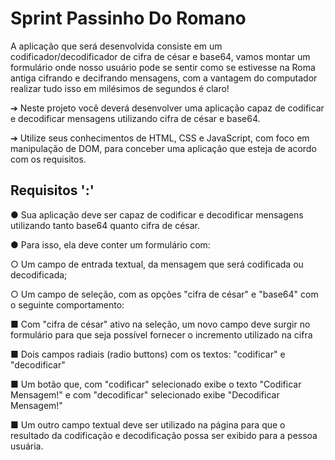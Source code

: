 # Sprint Passinho Do Romano

 A aplicação que será desenvolvida consiste em um codificador/decodificador de cifra de
césar e base64, vamos montar um formulário onde nosso usuário pode se sentir como
se estivesse na Roma antiga cifrando e decifrando mensagens, com a vantagem do
computador realizar tudo isso em milésimos de segundos é claro!

➔ Neste projeto você deverá desenvolver uma aplicação capaz de codificar e
decodificar mensagens utilizando cifra de césar e base64.

➔ Utilize seus conhecimentos de HTML, CSS e JavaScript, com foco em manipulação
de DOM, para conceber uma aplicação que esteja de acordo com os requisitos.

## Requisitos ':'

● Sua aplicação deve ser capaz de codificar e decodificar mensagens utilizando
tanto base64 quanto cifra de césar.

● Para isso, ela deve conter um formulário com:

○ Um campo de entrada textual, da mensagem que será codificada ou
decodificada;

○ Um campo de seleção, com as opções "cifra de césar" e "base64" com o
seguinte comportamento:

■ Com "cifra de césar" ativo na seleção, um novo campo deve surgir
no formulário para que seja possível fornecer o incremento
utilizado na cifra

■ Dois campos radiais (radio buttons) com os textos: "codificar" e
"decodificar"

■ Um botão que, com "codificar" selecionado exibe o texto "Codificar
Mensagem!" e com "decodificar" selecionado exibe "Decodificar
Mensagem!"

■ Um outro campo textual deve ser utilizado na página para que o
resultado da codificação e decodificação possa ser exibido para a
pessoa usuária.
